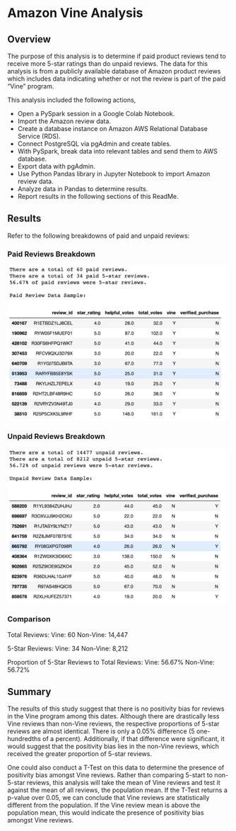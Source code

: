 # Amazon Vine Analysis

## Overview
The purpose of this analysis is to determine if paid product reviews tend to receive more 5-star ratings than do unpaid reviews. The data for this analysis is from a publicly available database of Amazon product reviews which includes data indicating whether or not the review is part of the paid “Vine” program. 

This analysis included the following actions,
- Open a PySpark session in a Google Colab Notebook.
- Import the Amazon review data.
- Create a database instance on Amazon AWS Relational Database Service (RDS).
- Connect PostgreSQL via pgAdmin and create tables.
- With PySpark, break data into relevant tables and send them to AWS database.
- Export data with pgAdmin.
- Use Python Pandas library in Jupyter Notebook to import Amazon review data.
- Analyze data in Pandas to determine results.
- Report results in the following sections of this ReadMe.

## Results
Refer to the following breakdowns of paid and unpaid reviews:

### Paid Reviews Breakdown

![Paid Reviews Breakdown](resources/data_images/paid_breakdown.png)

### Unpaid Reviews Breakdown

![Unpaid Reviews Breakdown](resources/data_images/unpaid_breakdown.png)

### Comparison
Total Reviews:
Vine: 60 		Non-Vine: 14,447

5-Star Reviews:
Vine: 34 		Non-Vine: 8,212

Proportion of 5-Star Reviews to Total Reviews:
Vine: 56.67% 		Non-Vine: 56.72%

## Summary
The results of this study suggest that there is no positivity bias for reviews in the Vine program among this dates. Although there are drastically less Vine reviews than non-Vine reviews, the respective proportions of 5-star reviews are almost identical. There is only a 0.05% difference (5 one-hundredths of a percent). Additionally, if that difference were significant, it would suggest that the positivity bias lies in the non-Vine reviews, which received the greater proportion of 5-star reviews.

One could also conduct a T-Test on this data to determine the presence of positivity bias amongst Vine reviews. Rather than comparing 5-start to non-5-star reviews, this analysis will take the mean of Vine reviews and test it against the mean of all reviews, the population mean. If the T-Test returns a p-value over 0.05, we can conclude that Vine reviews are statistically different from the population. If the Vine review mean is above the population mean, this would indicate the presence of positivity bias amongst Vine reviews. 